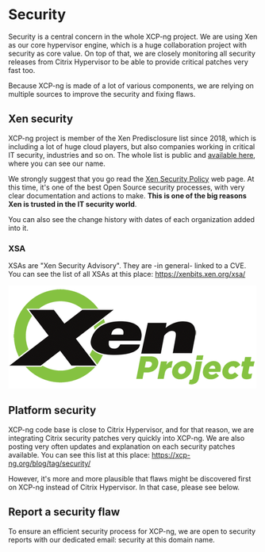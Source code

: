 # Security

Security is a central concern in the whole XCP-ng project. We are using Xen as our core hypervisor engine, which is a huge collaboration project with security as core value. On top of that, we are closely monitoring all security releases from Citrix Hypervisor to be able to provide critical patches very fast too.

Because XCP-ng is made of a lot of various components, we are relying on multiple sources to improve the security and fixing flaws.

## Xen security

XCP-ng project is member of the Xen Predisclosure list since 2018, which is including a lot of huge cloud players, but also companies working in critical IT security, industries and so on. The whole list is public and [available here](https://xenproject.org/developers/security-policy/#organizations-on-the-pre-disclosure-list), where you can see our name.

We strongly suggest that you go read the [Xen Security Policy](https://xenproject.org/developers/security-policy/) web page. At this time, it's one of the best Open Source security processes, with very clear documentation and actions to make. **This is one of the big reasons Xen is trusted in the IT security world**.

You can also see the change history with dates of each organization added into it.

### XSA

XSAs are "Xen Security Advisory". They are -in general- linked to a CVE. You can see the list of all XSAs at this place: <https://xenbits.xen.org/xsa/>

![](../../assets/img/xen_logo.png)

## Platform security

XCP-ng code base is close to Citrix Hypervisor, and for that reason, we are integrating Citrix security patches very quickly into XCP-ng. We are also posting very often updates and explanation on each security patches available. You can see this list at this place: <https://xcp-ng.org/blog/tag/security/>

However, it's more and more plausible that flaws might be discovered first on XCP-ng instead of Citrix Hypervisor. In that case, please see below.

## Report a security flaw

To ensure an efficient security process for XCP-ng, we are open to security reports with our dedicated email: security at this domain name.